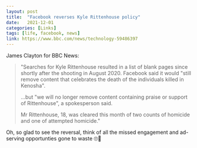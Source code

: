 ```yaml
---
layout: post
title:  "Facebook reverses Kyle Rittenhouse policy"
date:   2021-12-01
categories: [Links]
tags: [life, facebook, news]
link: https://www.bbc.com/news/technology-59486397
---
```


James Clayton for BBC News:

>"Searches for Kyle Rittenhouse resulted in a list of blank pages since shortly after the shooting in August 2020. Facebook said it would "still remove content that celebrates the death of the individuals killed in Kenosha".
>
>...but "we will no longer remove content containing praise or support of Rittenhouse", a spokesperson said.
>
>Mr Rittenhouse, 18, was cleared this month of two counts of homicide and one of attempted homicide."

Oh, so glad to see the reversal, think of all the missed engagement and ad-serving opportunties gone to waste 🙄🤬
